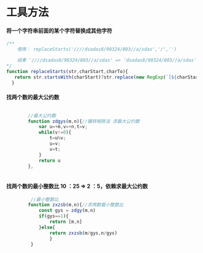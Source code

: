 # 工具方法



#### 将一个字符串前面的某个字符替换成其他字符



```js
/**
	使用： replaceStarts('////dsadas8/90324/803//a/sdas','/','')

	结果 '////dsadas8/90324/803//a/sdas' => 'dsadas8/90324/803//a/sdas'
*/
function replaceStarts(str,charStart,charTo){
   return str.startsWith(charStart)?str.replace(new RegExp(`[${charStart}]+`),charTo):str
  }
```



#### 找两个数的最大公约数

```js

  		//最大公约数
        function zdgys(m,n){//辗转相除法 求最大公约数
            var u=+m,v=+n,t=v;
            while(v!=0){
                t=u%v;
                u=v;
                v=t;
            }
            return u
        },
       

```

#### 找两个数的最小整数比  10 ：25 =>  2 ：5，依赖求最大公约数

```js
         //最小整数比
        function zxzsb(m,n){//求两数最小整数比
            const gys = zdgy(m,n)
            if(gys==1){
                return [m,n]
            }else{
                return zxzsb(m/gys,n/gys)
                }
         }
```


